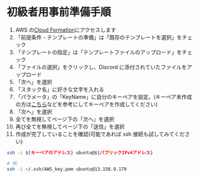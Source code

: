# 初級者用事前準備手順

1. AWS の[Cloud Formation](https://ap-northeast-1.console.aws.amazon.com/cloudformation/home?region=ap-northeast-1#/stacks/create)にアクセスします
2. 「前提条件 - テンプレートの準備」は「既存のテンプレートを選択」をチェック
3. 「テンプレートの指定」は「テンプレートファイルのアップロード」をチェック
4. 「ファイルの選択」をクリックし、Discord に添付されていたファイルをアップロード
5. 「次へ」を選択
6. 「スタック名」に好きな文字を入れる
7. 「パラメータ」の「KeyName」に自分のキーペアを設定。(キーペア未作成の方は[こちら](https://qiita.com/tumu1632/items/e7b5357f7c36939209d5)などを参考にしてキーペアを作成してください)
8. 「次へ」を選択
9. 全てを無視してページ下の「次へ」を選択
10. 再び全てを無視してページ下の「送信」を選択
11. 作成が完了していることを確認(可能であれば ssh 接続も試してみてください)

```bash
ssh -i ${キーペアのアドレス} ubuntu@${パブリックIPv4アドレス}

# 例
ssh -i ~/.ssh/AWS_key.pem ubuntu@13.158.9.179
```

